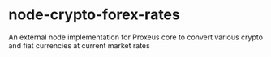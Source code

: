 # node-crypto-forex-rates
An external node implementation for Proxeus core to convert various crypto and fiat currencies at current market rates
